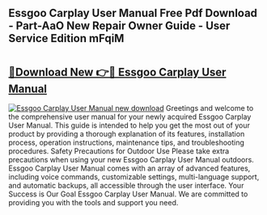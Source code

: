 ## Essgoo Carplay User Manual Free Pdf Download - Part-AaO New Repair Owner Guide - User Service Edition mFqiM

# <h2><a href="http://cf24503.oget.top/?id=Essgoo+Carplay+User+Manual">🔗Download New 👉🔴 Essgoo Carplay User Manual</a></h2>

[![Essgoo Carplay User Manual new download](https://i.imgur.com/5g1atiW.png)](http://cf24503.oget.top/?id=Essgoo+Carplay+User+Manual)
Greetings and welcome to the comprehensive user manual for your newly acquired Essgoo Carplay User Manual. This guide is intended to help you get the most out of your product by providing a thorough explanation of its features, installation process, operation instructions, maintenance tips, and troubleshooting procedures. Safety Precautions for Outdoor Use Please take extra precautions when using your new Essgoo Carplay User Manual outdoors. Essgoo Carplay User Manual comes with an array of advanced features, including voice commands, customizable settings, multi-language support, and automatic backups, all accessible through the user interface. Your Success is Our Goal Essgoo Carplay User Manual. We are committed to providing you with the tools and support you need.
